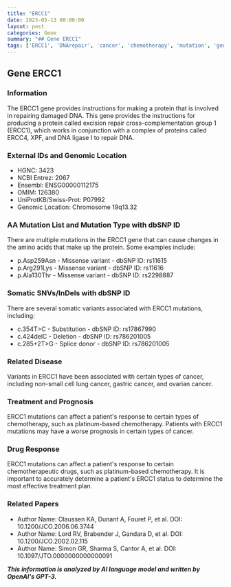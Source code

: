 ```yaml
---
title: "ERCC1"
date: 2023-05-13 00:00:00
layout: post
categories: Gene
summary: "## Gene ERCC1"
tags: ['ERCC1', 'DNArepair', 'cancer', 'chemotherapy', 'mutation', 'genetics', 'genomiclocation', 'prognosis']
---
```


## Gene ERCC1

### Information
The ERCC1 gene provides instructions for making a protein that is involved in repairing damaged DNA. This gene provides the instructions for producing a protein called excision repair cross-complementation group 1 (ERCC1), which works in conjunction with a complex of proteins called ERCC4, XPF, and DNA ligase I to repair DNA.

### External IDs and Genomic Location
- HGNC: 3423
- NCBI Entrez: 2067
- Ensembl: ENSG00000112175
- OMIM: 126380
- UniProtKB/Swiss-Prot: P07992
- Genomic Location: Chromosome 19q13.32

### AA Mutation List and Mutation Type with dbSNP ID
There are multiple mutations in the ERCC1 gene that can cause changes in the amino acids that make up the protein. Some examples include: 
- p.Asp259Asn - Missense variant - dbSNP ID: rs11615
- p.Arg291Lys - Missense variant - dbSNP ID: rs11616
- p.Ala130Thr - Missense variant - dbSNP ID: rs2298887

### Somatic SNVs/InDels with dbSNP ID
There are several somatic variants associated with ERCC1 mutations, including:
- c.354T>C - Substitution - dbSNP ID: rs17867990
- c.424delC - Deletion - dbSNP ID: rs786201005
- c.285+2T>G - Splice donor - dbSNP ID: rs786201005

### Related Disease
Variants in ERCC1 have been associated with certain types of cancer, including non-small cell lung cancer, gastric cancer, and ovarian cancer. 

### Treatment and Prognosis
ERCC1 mutations can affect a patient's response to certain types of chemotherapy, such as platinum-based chemotherapy. Patients with ERCC1 mutations may have a worse prognosis in certain types of cancer.

### Drug Response
ERCC1 mutations can affect a patient's response to certain chemotherapeutic drugs, such as platinum-based chemotherapy. It is important to accurately determine a patient's ERCC1 status to determine the most effective treatment plan.

### Related Papers
- Author Name: Olaussen KA, Dunant A, Fouret P, et al.
  DOI: 10.1200/JCO.2006.06.3744
- Author Name: Lord RV, Brabender J, Gandara D, et al. 
  DOI: 10.1200/JCO.2002.02.115
- Author Name: Simon GR, Sharma S, Cantor A, et al.
  DOI: 10.1097/JTO.0000000000000091

**_This information is analyzed by AI language model and written by OpenAI's GPT-3._**